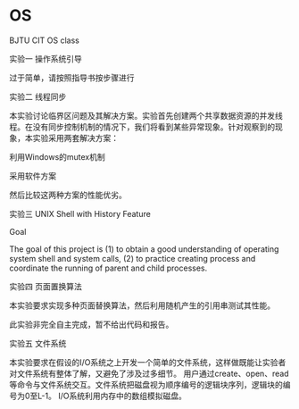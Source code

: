 # OS
BJTU CIT OS class

实验一 操作系统引导

过于简单，请按照指导书按步骤进行



实验二 线程同步

本实验讨论临界区问题及其解决方案。实验首先创建两个共享数据资源的并发线程。在没有同步控制机制的情况下，我们将看到某些异常现象。针对观察到的现象，本实验采用两套解决方案：

利用Windows的mutex机制

采用软件方案

然后比较这两种方案的性能优劣。



实验三 UNIX Shell with History Feature

Goal

The goal of this project is (1) to obtain a good understanding of operating system shell and system calls, (2) to practice creating process and coordinate the running of parent and child processes.



实验四 页面置换算法

本实验要求实现多种页面替换算法，然后利用随机产生的引用串测试其性能。

此实验非完全自主完成，暂不给出代码和报告。



实验五 文件系统

本实验要求在假设的I/O系统之上开发一个简单的文件系统，这样做既能让实验者对文件系统有整体了解，又避免了涉及过多细节。
用户通过create、open、read等命令与文件系统交互。文件系统把磁盘视为顺序编号的逻辑块序列，逻辑块的编号为0至L-1。
I/O系统利用内存中的数组模拟磁盘。
